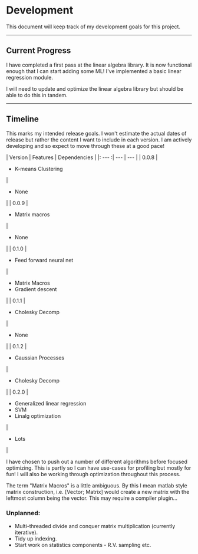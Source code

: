 # Development

This document will keep track of my development goals for this project.

---

## Current Progress

I have completed a first pass at the linear algebra library. It is now functional enough that I can start adding some ML! I've implemented a basic linear regression module.

I will need to update and optimize the linear algebra library but should be able to do this in tandem.

---

## Timeline

This marks my intended release goals. I won't estimate the actual dates of release but rather the content I want to include in each version. I am actively developing and so expect to move through these at a good pace!

| Version | Features | Dependencies |
|: --- :| --- | --- |
| 0.0.8 | <ul><li>K-means Clustering</li></ul> | <ul><li>None</li></ul> |
| 0.0.9 | <ul><li>Matrix macros</li></ul> | <ul><li>None</li></ul> |
| 0.1.0 | <ul><li>Feed forward neural net</li></ul> | <ul><li>Matrix Macros</li><li>Gradient descent</li></ul> |
| 0.1.1 | <ul><li>Cholesky Decomp</li></ul> | <ul><li>None</li></ul> |
| 0.1.2 | <ul><li>Gaussian Processes</li></ul> | <ul><li>Cholesky Decomp</li></ul> |
| 0.2.0 | <ul><li>Generalized linear regression</li><li>SVM</li><li>Linalg optimization</li></ul> | <ul><li>Lots</li></ul> |

I have chosen to push out a number of different algorithms before focused optimizing. This is partly so I can have use-cases for profiling but mostly for fun!  I will also be working through optimization throughout this process.

The term "Matrix Macros" is a little ambiguous. By this I mean matlab style matrix construction, i.e. [Vector; Matrix] would create a new matrix with the leftmost column being the vector. This may require a compiler plugin...

### Unplanned:

- Multi-threaded divide and conquer matrix multiplication (currently iterative).
- Tidy up indexing.
- Start work on statistics components - R.V. sampling etc.